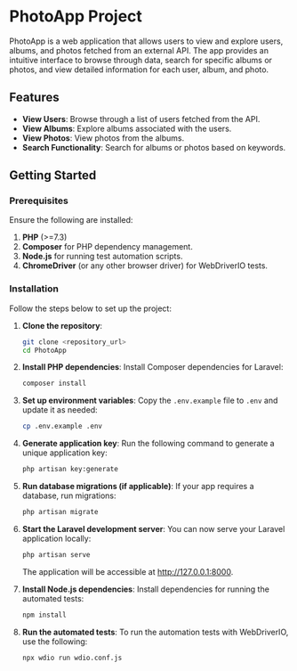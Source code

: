 
# PhotoApp Project

PhotoApp is a web application that allows users to view and explore users, albums, and photos fetched from an external API. The app provides an intuitive interface to browse through data, search for specific albums or photos, and view detailed information for each user, album, and photo.

## Features

- **View Users**: Browse through a list of users fetched from the API.
- **View Albums**: Explore albums associated with the users.
- **View Photos**: View photos from the albums.
- **Search Functionality**: Search for albums or photos based on keywords.

## Getting Started

### Prerequisites

Ensure the following are installed:

1. **PHP** (>=7.3)
2. **Composer** for PHP dependency management.
3. **Node.js** for running test automation scripts.
4. **ChromeDriver** (or any other browser driver) for WebDriverIO tests.

### Installation

Follow the steps below to set up the project:

1. **Clone the repository**:
   ```bash
   git clone <repository_url>
   cd PhotoApp
   ```

2. **Install PHP dependencies**: Install Composer dependencies for Laravel:
   ```bash
   composer install
   ```

3. **Set up environment variables**: Copy the `.env.example` file to `.env` and update it as needed:
   ```bash
   cp .env.example .env
   ```

4. **Generate application key**: Run the following command to generate a unique application key:
   ```bash
   php artisan key:generate
   ```

5. **Run database migrations (if applicable)**: If your app requires a database, run migrations:
   ```bash
   php artisan migrate
   ```

6. **Start the Laravel development server**: You can now serve your Laravel application locally:
   ```bash
   php artisan serve
   ```
   The application will be accessible at http://127.0.0.1:8000.

7. **Install Node.js dependencies**: Install dependencies for running the automated tests:
   ```bash
   npm install
   ```

8. **Run the automated tests**: To run the automation tests with WebDriverIO, use the following:
   ```bash
   npx wdio run wdio.conf.js
   ```
